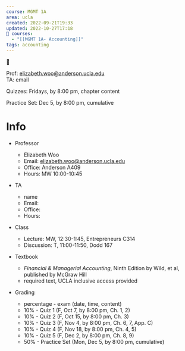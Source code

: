 ```yaml
---
course: MGMT 1A
area: ucla
created: 2022-09-21T19:33
updated: 2022-10-27T17:18
📕 courses:
  - "[[MGMT 1A- Accounting]]"
tags: accounting
---
```

📌

Prof: elizabeth.woo@anderson.ucla.edu  
TA: email  
  
Quizzes: Fridays, by 8:00 pm, chapter content  
  
Practice Set: Dec 5, by 8:00 pm, cumulative

# Info

- Professor
    - Elizabeth Woo
    - Email: elizabeth.woo@anderson.ucla.edu
    - Office: Anderson A409
    - Hours: MW 10:00-10:45
- TA
    - name
    - Email:
    - Office:
    - Hours:
- Class
    - Lecture: MW, 12:30-1:45, Entrepreneurs C314
    - Discussion: T, 11:00-11:50, Dodd 167
- Textbook
    - _Financial & Managerial Accounting_, Ninth Edition by Wild, et al, published by McGraw Hill
    - required text, UCLA inclusive access provided
- Grading
    
    - percentage - exam (date, time, content)
    - 10% - Quiz 1 (F, Oct 7, by 8:00 pm, Ch. 1, 2)
    - 10% - Quiz 2 (F, Oct 15, by 8:00 pm, Ch. 3)
    - 10% - Quiz 3 (F, Nov 4, by 8:00 pm, Ch. 6, 7, App. C)
    - 10% - Quiz 4 (F, Nov 18, by 8:00 pm, Ch. 4, 5)
    - 10% - Quiz 5 (F, Dec 2, by 8:00 pm, Ch. 8, 9)
    - 50% - Practice Set (Mon, Dec 5, by 8:00 pm, cumulative)